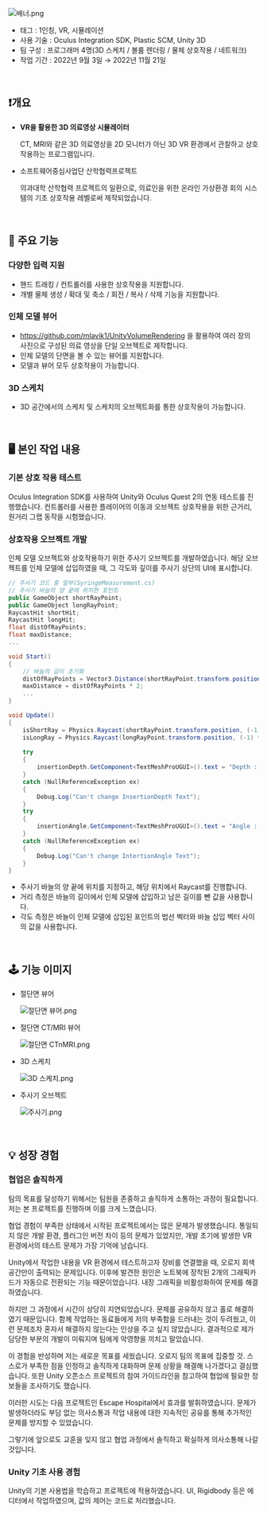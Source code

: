 ![배너.png](/ReadMeSource/banner.png)

- 태그 : 1인칭, VR, 시뮬레이션
- 사용 기술 : Oculus Integration SDK, Plastic SCM, Unity 3D
- 팀 구성 : 프로그래머 4명(3D 스케치 / 볼륨 렌더링 / 물체 상호작용 / 네트워크)
- 작업 기간 : 2022년 9월 3일 → 2022년 11월 21일
<br>

## ❗개요
- **VR을 활용한 3D 의료영상 시뮬레이터**
    
     CT, MRI와 같은 3D 의료영상을 2D 모니터가 아닌 3D VR 환경에서 관찰하고 상호작용하는 프로그램입니다. 
    
- 소프트웨어중심사업단 산학협력프로젝트
    
     의과대학 산학협력 프로젝트의 일환으로, 의료인을 위한 온라인 가상환경 회의 시스템의 기초 상호작용 레벨로써 제작되었습니다.
<br>

## 📜 주요 기능

### 다양한 입력 지원

- 핸드 트래킹 / 컨트롤러를 사용한 상호작용을 지원합니다.
- 개별 물체 생성 / 확대 및 축소 / 회전 / 복사 / 삭제 기능을 지원합니다.

### 인체 모델 뷰어

- https://github.com/mlavik1/UnityVolumeRendering 을 활용하여 여러 장의 사진으로 구성된 의료 영상을 단일 오브젝트로 제작합니다.
- 인체 모델의 단면을 볼 수 있는 뷰어를 지원합니다.
- 모델과 뷰어 모두 상호작용이 가능합니다.

### 3D 스케치

- 3D 공간에서의 스케치 및 스케치의 오브젝트화를 통한 상호작용이 가능합니다.
<br>


## 🖥️ 본인 작업 내용

### 기본 상호 작용 테스트

 Oculus Integration SDK를 사용하여 Unity와 Oculus Quest 2의 연동 테스트를 진행했습니다. 컨트롤러를 사용한 플레이어의 이동과 오브젝트 상호작용을 위한 근거리, 원거리 그랩 동작을 시험했습니다.

### 상호작용 오브젝트 개발
 인체 모델 오브젝트와 상호작용하기 위한 주사기 오브젝트를 개발하였습니다. 해당 오브젝트를 인체 모델에 삽입하였을 때, 그 각도와 깊이를 주사기 상단의 UI에 표시합니다.  

```cs
// 주사기 코드 중 일부(SyringeMeasurement.cs)
// 주사기 바늘의 양 끝에 위치한 포인트
public GameObject shortRayPoint;
public GameObject longRayPoint;
RaycastHit shortHit;
RaycastHit longHit;
float distOfRayPoints;
float maxDistance;
...

void Start()
{
    // 바늘의 길이 초기화
    distOfRayPoints = Vector3.Distance(shortRayPoint.transform.position, longRayPoint.transform.position);
    maxDistance = distOfRayPoints * 2;
	...
}

void Update()
{
    isShortRay = Physics.Raycast(shortRayPoint.transform.position, (-1) * shortRayPoint.transform.up, out shortHit, maxDistance);
    isLongRay = Physics.Raycast(longRayPoint.transform.position, (-1) * longRayPoint.transform.up, out longHit, maxDistance);
	
    try
    {
        insertionDepth.GetComponent<TextMeshProUGUI>().text = "Depth : " + (Mathf.Round(1000 * (distOfRayPoints - longHit.distance))).ToString() + "mm";
    }
    catch (NullReferenceException ex)
    {
        Debug.Log("Can't change InsertionDepth Text");
    }
    try
    {
        insertionAngle.GetComponent<TextMeshProUGUI>().text = "Angle : " + Mathf.Round((GetAngle((-1) * transform.up, longHit.normal))).ToString() + "deg";
    }
    catch (NullReferenceException ex)
    {
        Debug.Log("Can't change IntertionAngle Text");
    }
}
```
- 주사기 바늘의 양 끝에 위치를 지정하고, 해당 위치에서 Raycast를 진행합니다.
- 거리 측정은 바늘의 길이에서 인체 모델에 삽입하고 남은 길이를 뺀 값을 사용합니다.
- 각도 측정은 바늘이 인체 모델에 삽입된 포인트의 법선 벡터와 바늘 삽입 벡터 사이의 값을 사용합니다.
<br>


## 🕹️ 기능 이미지
- 절단면 뷰어
    
    ![절단면 뷰어.png](/ReadMeSource/viewer1.png)
    
- 절단면 CT/MRI 뷰어
    
    ![절단면 CTnMRI.png](/ReadMeSource/viewer2.png)
    
- 3D 스케치
    
    ![3D 스케치.png](/ReadMeSource/3Dsketch.png)
    
- 주사기 오브젝트
    
    ![주사기.png](/ReadMeSource/syringe.png)
<br>    


## 💡 성장 경험

### 협업은 솔직하게

팀의 목표를 달성하기 위해서는 팀원을 존중하고 솔직하게 소통하는 과정이 필요합니다. 저는 본 프로젝트를 진행하며 이를 크게 느꼈습니다.

 협업 경험이 부족한 상태에서 시작된 프로젝트에서는 많은 문제가 발생했습니다. 통일되지 않은 개발 환경, 플러그인 버전 차이 등의 문제가 있었지만, 개발 초기에 발생한 VR 환경에서의 테스트 문제가 가장 기억에 남습니다.

 Unity에서 작업한 내용을 VR 환경에서 테스트하고자 장비를 연결했을 때, 오로지 회색 공간만이 출력되는 문제입니다. 이후에 발견한 원인은 노트북에 장착된 2개의 그래픽카드가 자동으로 전환되는 기능 때문이었습니다. 내장 그래픽을 비활성화하여 문제를 해결하였습니다.

 하지만 그 과정에서 시간이 상당히 지연되었습니다. 문제를 공유하지 않고 홀로 해결하였기 때문입니다. 함께 작업하는 동료들에게 저의 부족함을 드러내는 것이 두려웠고, 이런 문제조차 혼자서 해결하지 않는다는 인상을 주고 싶지 않았습니다. 결과적으로 제가 담당한 부분의 개발이 미뤄지며 팀에게 악영향을 끼치고 말았습니다. 

 이 경험을 반성하며 저는 새로운 목표를 세웠습니다. 오로지 팀의 목표에 집중할 것. 스스로가 부족한 점을 인정하고 솔직하게 대화하며 문제 상황을 해결해 나가겠다고 결심했습니다. 또한 Unity 오픈소스 프로젝트의 참여 가이드라인을 참고하여 협업에 필요한 정보들을 조사하기도 했습니다.

 이러한 시도는 다음 프로젝트인 Escape Hospital에서 효과를 발휘하였습니다. 문제가 발생하더라도 부담 없는 의사소통과 작업 내용에 대한 지속적인 공유를 통해 추가적인 문제를 방지할 수 있었습니다.

 그렇기에 앞으로도 교훈을 잊지 않고 협업 과정에서 솔직하고 확실하게 의사소통해 나갈 것입니다.

### Unity 기초 사용 경험

 Unity의 기본 사용법을 학습하고 프로젝트에 적용하였습니다. UI, Rigidbody 등은 에디터에서 작업하였으며, 값의 제어는 코드로 처리했습니다.
